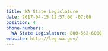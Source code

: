 ```yaml
---
title: WA State Legislature
date: 2017-04-15 12:57:00 -07:00
position: 4
phone-numbers:
  WA State Legislature: 800-562-6000
website: http://leg.wa.gov/
---
```


